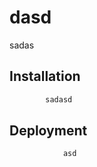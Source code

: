 # dasd
        
sadas
## Installation 
```bash
        sadasd
```
## Deployment 
```bash
            asd
```
